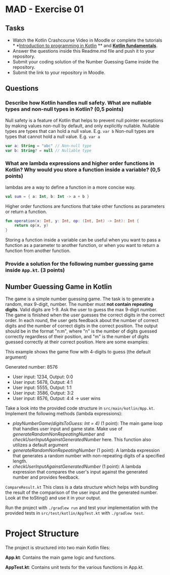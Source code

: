 # MAD - Exercise 01

## Tasks

* Watch the Kotlin Crashcourse Video in Moodle or complete the tutorials *
  *[Introduction to programming in Kotlin](https://developer.android.com/courses/pathways/android-basics-compose-unit-1-pathway-1)
  ** and **[Kotlin fundamentals](https://developer.android.com/courses/pathways/android-basics-compose-unit-2-pathway-1
  )**.
* Answer the questions inside this Readme.md file and push it to your repository.
* Submit your coding solution of the Number Guessing Game inside the repository.
* Submit the link to your repository in Moodle.

## Questions

### Describe how Kotlin handles null safety. What are nullable types and non-null types in Kotlin? (0,5 points)

Null safety is a feature of Kotlin that helps to prevent null pointer exceptions by making values non-null by default,
and only explicitly nullable.
Nullable types are types that can hold a null value. E.g. `var b`
Non-null types are types that cannot hold a null value. E.g. `var a`

```kotlin
var a: String = "abc" // Non-null type
var b: String? = null // Nullable type
```

### What are lambda expressions and higher order functions in Kotlin? Why would you store a function inside a variable? (0,5 points)

lambdas are a way to define a function in a more concise way.

```kotlin
val sum = { a: Int, b: Int -> a + b }
```

Higher order functions are functions that take other functions as parameters or return a function.

```kotlin
fun operation(x: Int, y: Int, op: (Int, Int) -> Int): Int {
    return op(x, y)
}
```

Storing a function inside a variable can be useful when you want to pass a function as a parameter to another function,
or when you want to return a function from another function.

### Provide a solution for the following number guessing game inside `App.kt`. (3 points)

## Number Guessing Game in Kotlin

The game is a simple number guessing game. The task is to generate a random, max 9-digit, number. The number must **not
contain repeating digits**. Valid digits are 1-9.
Ask the user to guess the max 9-digit number. The game is finished when the user guesses the correct digits in the
correct order.
In each round, the user gets feedback about the number of correct digits and the number of correct digits in the correct
position.
The output should be in the format "n:m", where "n" is the number of digits guessed correctly regardless of their
position,
and "m" is the number of digits guessed correctly at their correct position. Here are some examples:

This example shows the game flow with 4-digits to guess (the default argument)

Generated number: 8576

- User input: 1234, Output: 0:0
- User input: 5678, Output: 4:1
- User input: 5555, Output: 1:1
- User input: 3586, Output: 3:2
- User input: 8576, Output: 4:4 -> user wins

Take a look into the provided code structure in `src/main/kotlin/App.kt`. Implement the following methods (lambda
expressions):

- _playNumberGame(digitsToGuess: Int = 4)_ (1 point): The main game loop that handles user input and game state. Make
  use of _generateRandomNonRepeatingNumber_ and _checkUserInputAgainstGeneratedNumber_ here. This function also utilizes
  a default argument
- _generateRandomNonRepeatingNumber_ (1 point): A lambda expression that generates a random number with non-repeating
  digits of a specified length.
- _checkUserInputAgainstGeneratedNumber_ (1 point): A lambda expression that compares the user's input against the
  generated number and provides feedback.

``CompareResult.kt`` This class is a data structure which helps with bundling the result of the comparison of the user
input and the generated number. Look at the toSting() and use it in your output.

Run the project with `./gradlew run` and test your implementation with the provided tests
in `src/test/kotlin/AppTest.kt` with `./gradlew test`.

# Project Structure

The project is structured into two main Kotlin files:

**App.kt**: Contains the main game logic and functions.

**AppTest.kt**: Contains unit tests for the various functions in App.kt.

